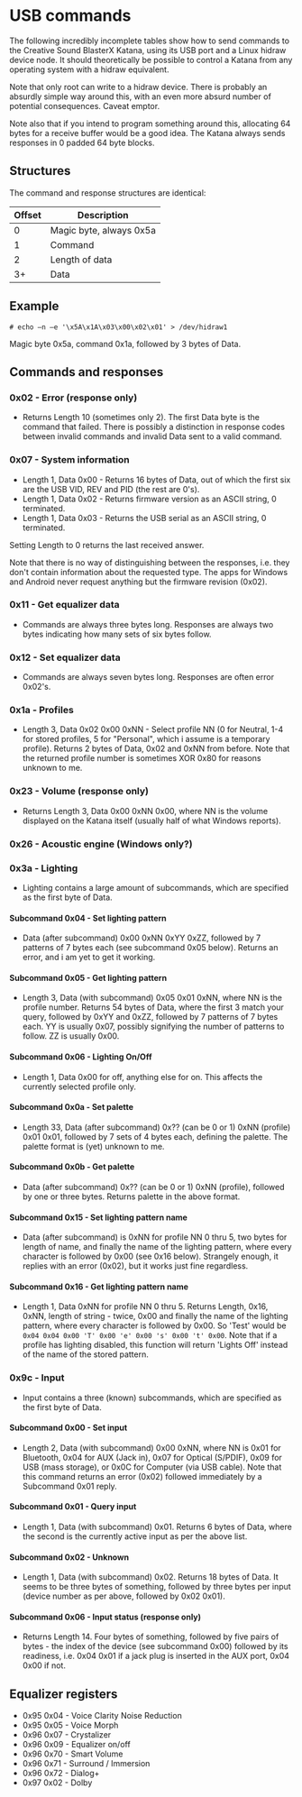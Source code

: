 # USB commands

The following incredibly incomplete tables show how to send commands to the Creative Sound BlasterX Katana, using its USB port and a Linux hidraw device node. It should theoretically be possible to control a Katana from any operating system with a hidraw equivalent.

Note that only root can write to a hidraw device. There is probably an absurdly simple way around this, with an even more absurd number of potential consequences. Caveat emptor.

Note also that if you intend to program something around this, allocating 64 bytes for a receive buffer would be a good idea. The Katana always sends responses in 0 padded 64 byte blocks.

## Structures

The command and response structures are identical:

| Offset | Description             |
|--------|-------------------------|
|      0 | Magic byte, always 0x5a |
|      1 | Command                 |
|      2 | Length of data          |
|     3+ | Data                    |

## Example

`# echo –n –e '\x5A\x1A\x03\x00\x02\x01' > /dev/hidraw1`

Magic byte 0x5a, command 0x1a, followed by 3 bytes of Data.

## Commands and responses

### 0x02 - Error (response only)

- Returns Length 10 (sometimes only 2). The first Data byte is the command that failed. There is possibly a distinction in response codes between invalid commands and invalid Data sent to a valid command.

### 0x07 - System information

- Length 1, Data 0x00 - Returns 16 bytes of Data, out of which the first six are the USB VID, REV and PID (the rest are 0's).
- Length 1, Data 0x02 - Returns firmware version as an ASCII string, 0 terminated.
- Length 1, Data 0x03 - Returns the USB serial as an ASCII string, 0 terminated.

Setting Length to 0 returns the last received answer.

Note that there is no way of distinguishing between the responses, i.e. they don't contain information about the requested type. The apps for Windows and Android never request anything but the firmware revision (0x02).

### 0x11 - Get equalizer data

- Commands are always three bytes long. Responses are always two bytes indicating how many sets of six bytes follow.

### 0x12 - Set equalizer data

- Commands are always seven bytes long. Responses are often error 0x02's.

### 0x1a - Profiles

- Length 3, Data 0x02 0x00 0xNN - Select profile NN (0 for Neutral, 1-4 for stored profiles, 5 for "Personal", which i assume is a temporary profile). Returns 2 bytes of Data, 0x02 and 0xNN from before. Note that the returned profile number is sometimes XOR 0x80 for reasons unknown to me.

### 0x23 - Volume (response only)

- Returns Length 3, Data 0x00 0xNN 0x00, where NN is the volume displayed on the Katana itself (usually half of what Windows reports).

### 0x26 - Acoustic engine (Windows only?)


### 0x3a - Lighting

- Lighting contains a large amount of subcommands, which are specified as the first byte of Data.

#### Subcommand 0x04 - Set lighting pattern

- Data (after subcommand) 0x00 0xNN 0xYY 0xZZ, followed by 7 patterns of 7 bytes each (see subcommand 0x05 below). Returns an error, and i am yet to get it working.

#### Subcommand 0x05 - Get lighting pattern

- Length 3, Data (with subcommand) 0x05 0x01 0xNN, where NN is the profile number. Returns 54 bytes of Data, where the first 3 match your query, followed by 0xYY and 0xZZ, followed by 7 patterns of 7 bytes each. YY is usually 0x07, possibly signifying the number of patterns to follow. ZZ is usually 0x00.

#### Subcommand 0x06 - Lighting On/Off

- Length 1, Data 0x00 for off, anything else for on. This affects the currently selected profile only.

#### Subcommand 0x0a - Set palette

- Length 33, Data (after subcommand) 0x?? (can be 0 or 1) 0xNN (profile) 0x01 0x01, followed by 7 sets of 4 bytes each, defining the palette. The palette format is (yet) unknown to me.

#### Subcommand 0x0b - Get palette

- Data (after subcommand) 0x?? (can be 0 or 1) 0xNN (profile), followed by one or three bytes. Returns palette in the above format.

#### Subcommand 0x15 - Set lighting pattern name

- Data (after subcommand) is 0xNN for profile NN 0 thru 5, two bytes for length of name, and finally the name of the lighting pattern, where every character is followed by 0x00 (see 0x16 below). Strangely enough, it replies with an error (0x02), but it works just fine regardless.

#### Subcommand 0x16 - Get lighting pattern name

- Length 1, Data 0xNN for profile NN 0 thru 5. Returns Length, 0x16, 0xNN, length of string - twice, 0x00 and finally the name of the lighting pattern, where every character is followed by 0x00. So 'Test' would be `0x04 0x04 0x00 'T' 0x00 'e' 0x00 's' 0x00 't' 0x00`. Note that if a profile has lighting disabled, this function will return 'Lights Off' instead of the name of the stored pattern.

### 0x9c - Input

- Input contains a three (known) subcommands, which are specified as the first byte of Data.

#### Subcommand 0x00 - Set input

- Length 2, Data (with subcommand) 0x00 0xNN, where NN is 0x01 for Bluetooth, 0x04 for AUX (Jack in), 0x07 for Optical (S/PDIF), 0x09 for USB (mass storage), or 0x0C for Computer (via USB cable). Note that this command returns an error (0x02) followed immediately by a Subcommand 0x01 reply.

#### Subcommand 0x01 - Query input

- Length 1, Data (with subcommand) 0x01. Returns 6 bytes of Data, where the second is the currently active input as per the above list.

#### Subcommand 0x02 - Unknown

- Length 1, Data (with subcommand) 0x02. Returns 18 bytes of Data. It seems to be three bytes of something, followed by three bytes per input (device number as per above, followed by 0x02 0x01).

#### Subcommand 0x06 - Input status (response only)

- Returns Length 14. Four bytes of something, followed by five pairs of bytes - the index of the device (see subcommand 0x00) followed by its readiness, i.e. 0x04 0x01 if a jack plug is inserted in the AUX port, 0x04 0x00 if not.


## Equalizer registers

- 0x95 0x04 - Voice Clarity Noise Reduction
- 0x95 0x05 - Voice Morph
- 0x96 0x07 - Crystalizer
- 0x96 0x09 - Equalizer on/off
- 0x96 0x70 - Smart Volume
- 0x96 0x71 - Surround / Immersion
- 0x96 0x72 - Dialog+
- 0x97 0x02 - Dolby
